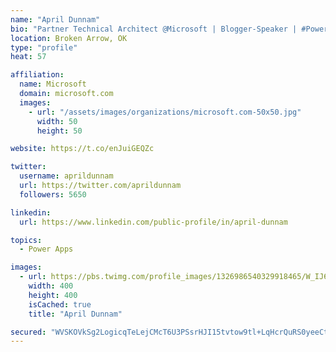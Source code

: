 ```yaml
---
name: "April Dunnam"
bio: "Partner Technical Architect @Microsoft | Blogger-Speaker | #PowerApps, #PowerAutomate, #Office365, #SharePoint | #WIT | #Karaoke Queen"
location: Broken Arrow, OK
type: "profile"
heat: 57

affiliation:
  name: Microsoft
  domain: microsoft.com
  images:
    - url: "/assets/images/organizations/microsoft.com-50x50.jpg"
      width: 50
      height: 50

website: https://t.co/enJuiGEQZc

twitter:
  username: aprildunnam
  url: https://twitter.com/aprildunnam
  followers: 5650

linkedin:
  url: https://www.linkedin.com/public-profile/in/april-dunnam

topics:
  - Power Apps

images:
  - url: https://pbs.twimg.com/profile_images/1326986540329918465/W_IJ6Ih2_400x400.jpg
    width: 400
    height: 400
    isCached: true
    title: "April Dunnam"

secured: "WVSKOVkSg2LogicqTeLejCMcT6U3PSsrHJI15tvtow9tl+LqHcrQuRS0yeeCtpwAkwkrKk4tKSR9jpIG2tyw3NON9axxWYqNaomzfgWCtujGx4x7KFhYajs/6HuOx4hNAor70a2m5Y1ZtrUOYNhq4lDK8pRPFdvR+AWHFPSYtK/TslxygnAvvoOB/kQEdPwmfR2heiLFpeUHYmh5xPhqZgH7gWOjNuAxobt7aSjQpskVfQM29iWdBZ3KewGwsDyuSU+E4zqgFOPO1wqwSy3QjiAX26gyA+iWjWtLefms2dSKLTp6HJkzb6F0NJrZjey+pVH8nkCEan929C9c3wOLbOS2qpEXQgLrkwKiWXoX2ivYG4qjAUlimQ4tU6NCMwfL1A59eT+tWlwMISS98IZHs9f7uyC84sREad/5QA7v5Xs=;U2tAWtMm/tLxBedDvDh5Dg=="
---
```



